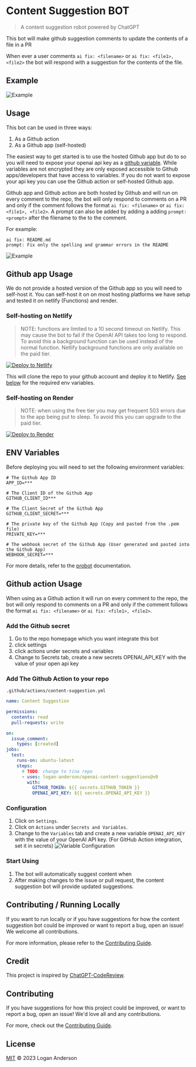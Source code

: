 # Content Suggestion BOT

> A content suggestion robot powered by ChatGPT

This bot will make github suggestion comments to update the contents of a file in a PR

When ever a user comments `ai fix: <filename>` or `ai fix: <file1>, <file2>` the bot will respond with a suggestion for the contents of the file.

## Example

![Example](http://res.cloudinary.com/forestry-demo/image/upload/v1688483462/blog-media/supercharge-markdown-blog/Screenshot_2023-07-04_at_11.03.24_AM_bfqnld.png)

## Usage

This bot can be used in three ways:

1. As a Github action
2. As a Github app (self-hosted)

The easiest way to get started is to use the hosted Github app but do to so you will need to expose your openai api key as a [github variable](https://docs.github.com/en/actions/learn-github-actions/variables). While variables are not encrypted they are only exposed accessible to Github apps/developers that have access to variables. If you do not want to expose your api key you can use the Github action or self-hosted Github app.

Github app and Github action are both hosted by Github and will run on every comment to the repo, the bot will only respond to comments on a PR and only if the comment follows the format `ai fix: <filename>` or `ai fix: <file1>, <file2>`. A prompt can also be added by adding a adding `prompt: <prompt>` after the filename to the to the comment.

For example:

```
ai fix: README.md
prompt: Fix only the spelling and grammar errors in the README
```

![Example](http://res.cloudinary.com/forestry-demo/image/upload/v1688736596/blog-media/supercharge-markdown-blog/Screenshot_2023-07-07_at_8.41.32_AM_xsoswd.png)

## Github app Usage

We do not provide a hosted version of the Github app so you will need to self-host it. You can self-host it on on most hosting platforms we have setup and tested it on netlify (Functions) and render.

### Self-hosting on Netlify

> NOTE: functions are limited to a 10 second timeout on Netlify. This may cause the bot to fail if the OpenAI API takes too long to respond.
> To avoid this a background function can be used instead of the normal function. Netlify background functions are only available on the paid tier.

[![Deploy to Netlify](https://www.netlify.com/img/deploy/button.svg)](https://app.netlify.com/start/deploy?repository=https://github.com/tinacms/ai-content)

This will clone the repo to your github account and deploy it to Netlify. [See below](#env-variables) for the required env variables.

### Self-hosting on Render

> NOTE: when using the free tier you may get frequent 503 errors due to the app being put to sleep. To avoid this you can upgrade to the paid tier.

[![Deploy to Render](https://render.com/images/deploy-to-render-button.svg)](https://render.com/deploy?repo=https://github.com/tinacms/ai-content)

## ENV Variables

Before deploying you will need to set the following environment variables:

```env
# The Github App ID
APP_ID=***

# The Client ID of the Github App
GITHUB_CLIENT_ID***

# The Client Secret of the Github App
GITHUB_CLIENT_SECRET=***

# The private key of the Github App (Copy and pasted from the .pem file)
PRIVATE_KEY=***

# The webhook secret of the Github App (User generated and pasted into the Github App)
WEBHOOK_SECRET=***
```

For more details, refer to the [probot](https://probot.github.io/docs/development/#manually-configuring-a-github-app) documentation.

## Github action Usage

When using as a Github action it will run on every comment to the repo, the bot will only respond to comments on a PR and only if the comment follows the format `ai fix: <filename>` or `ai fix: <file1>, <file2>`.

### Add the Github secret

1. Go to the repo homepage which you want integrate this bot
2. click settings
3. click actions under secrets and variables
4. Change to Secrets tab, create a new secrets OPENAI_API_KEY with the value of your open api key

### Add The Github Action to your repo

`.github/actions/content-suggestion.yml`

```yml
name: Content Suggestion

permissions:
  contents: read
  pull-requests: write

on:
  issue_comment:
    types: [created]
jobs:
  test:
    runs-on: ubuntu-latest
    steps:
      # TODO: change to tina repo
      - uses: logan-anderson/openai-content-suggestions@v0
        with:
          GITHUB_TOKEN: ${{ secrets.GITHUB_TOKEN }}
          OPENAI_API_KEY: ${{ secrets.OPENAI_API_KEY }}
```

### Configuration

1. Click on `Settings`.
2. Click on `Actions` under `Secrets and Variables`.
3. Change to the `Variables` tab and create a new variable `OPENAI_API_KEY` with the value of your OpenAI API key. (For GitHub Action integration, set it in secrets)
   ![Variable Configuration](./images/variable-configuration.png)

### Start Using

1. The bot will automatically suggest content when
2. After making changes to the issue or pull request, the content suggestion bot will provide updated suggestions.

## Contributing / Running Locally

If you want to run locally or if you have suggestions for how the content suggestion bot could be improved or want to report a bug, open an issue! We welcome all contributions.

For more information, please refer to the [Contributing Guide](CONTRIBUTING.md).

## Credit

This project is inspired by [ChatGPT-CodeReview](https://github.com/anc95/ChatGPT-CodeReview).

## Contributing

If you have suggestions for how this project could be improved, or want to report a bug, open an issue! We'd love all and any contributions.

For more, check out the [Contributing Guide](CONTRIBUTING.md).

## License

[MIT](LICENSE) © 2023 Logan Anderson
